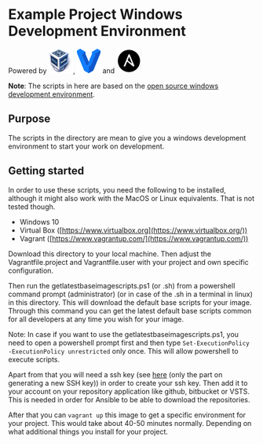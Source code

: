 # Example Project Windows Development Environment

Powered by [![Virtualbox](https://raw.githubusercontent.com/MartijnSips/ubuntu-development-environment/develop/Logos/virtualbox.png "Virtualbox")](http://www.virtualbox.org),
[![Vagrant](https://raw.githubusercontent.com/MartijnSips/ubuntu-development-environment/develop/Logos/vagrant.png "Vagrant" )](http://www.vagrantup.com)
and [![Ansible](https://raw.githubusercontent.com/MartijnSips/ubuntu-development-environment/develop/Logos/ansible.png "Ansible")](http://www.ansible.com)

<b>Note</b>: The scripts in here are based on the [open source windows development environment](https://github.com/martijnsips/windows-development-environment).

## Purpose

The scripts in the directory are mean to give you a windows development environment to start your work on 
development.

## Getting started

In order to use these scripts, you need the following to be installed, although it might also work with the MacOS or Linux equivalents. That is not tested though.

- Windows 10
- Virtual Box ([https://www.virtualbox.org](https://www.virtualbox.org/))
- Vagrant ([https://www.vagrantup.com/](https://www.vagrantup.com/))

Download this directory to your local machine. Then adjust the Vagrantfile.project and Vagrantfile.user with your project and own specific configuration.

Then run the getlatestbaseimagescripts.ps1 (or .sh) from a powershell command prompt (administrator) (or in case of the .sh in a terminal in linux) in this directory. This will download the default base scripts for your image. Through this command you can get the latest default base scripts common for all developers at any time you wish for your image.

Note: In case if you want to use the getlatestbaseimagescripts.ps1, you need to open a powershell prompt first and then type ```Set-ExecutionPolicy -ExecutionPolicy unrestricted``` only once. This will allow powershell to execute scripts.

Apart from that you will need a ssh key (see [here](https://help.github.com/articles/generating-a-new-ssh-key-and-adding-it-to-the-ssh-agent/) (only the part on generating a new SSH key)) in order to create your ssh key. Then add it to your account on your repository application like github, bitbucket or VSTS. This is needed in order for Ansible to be able to download the repositories.

After that you can ```vagrant up``` this image to get a specific environment for your project. This would take about 40-50 minutes normally. Depending on what additional things you install for your project.